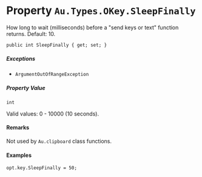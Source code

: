 # Property `Au.Types.OKey.SleepFinally`

How long to wait (milliseconds) before a "send keys or text" function returns. Default: 10.

```
public int SleepFinally { get; set; }
```

##### Exceptions

- `ArgumentOutOfRangeException`

##### Property Value

`int`

Valid values: 0 - 10000 (10 seconds).

#### Remarks

Not used by `Au.clipboard` class functions.

#### Examples

```
opt.key.SleepFinally = 50;
```